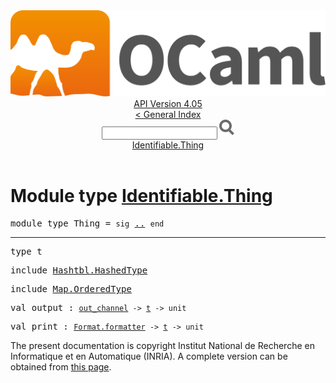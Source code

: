 <!-- ((! set title API !)) ((! set documentation !)) ((! set api !)) ((! set nobreadcrumb !)) -->
<div class="api"><header><nav class="toc brand"><a class="brand" href="https://ocaml.org/"><img src="colour-logo-gray.svg" class="svg" alt="OCaml"></a></nav><nav class="toc"><div class="toc_version"><a href="/docs" id="version-select">API Version 4.05</a></div><a href="index.html">&lt; General Index</a><div class="api_search"><input type="text" name="apisearch" id="api_search" oninput="mySearch(false);" onkeypress="this.oninput();" onclick="this.oninput();" onpaste="this.oninput();">
<img src="search_icon.svg" alt="Search" class="svg" onclick="mySearch(false)"></div>
<div id="search_results"></div><div class="toc_title"><a href="#top">Identifiable.Thing</a></div><ul></ul></nav></header>

<h1>Module type <a href="type_Identifiable.Thing.html">Identifiable.Thing</a></h1>

<pre><span class="keyword">module type</span> Thing = <code class="code"><span class="keyword">sig</span></code> <a href="Identifiable.Thing.html">..</a> <code class="code"><span class="keyword">end</span></code></pre><hr width="100%">

<pre><span id="TYPEt"><span class="keyword">type</span> <code class="type"></code>t</span> </pre>


<pre><span class="keyword">include</span> <a href="Hashtbl.HashedType.html">Hashtbl.HashedType</a></pre>

<pre><span class="keyword">include</span> <a href="Map.OrderedType.html">Map.OrderedType</a></pre>

<pre><span id="VALoutput"><span class="keyword">val</span> output</span> : <code class="type"><a href="Pervasives.html#TYPEout_channel">out_channel</a> -&gt; <a href="Identifiable.Thing.html#TYPEt">t</a> -&gt; unit</code></pre>
<pre><span id="VALprint"><span class="keyword">val</span> print</span> : <code class="type"><a href="Format.html#TYPEformatter">Format.formatter</a> -&gt; <a href="Identifiable.Thing.html#TYPEt">t</a> -&gt; unit</code></pre><div class="copyright">The present documentation is copyright Institut National de Recherche en Informatique et en Automatique (INRIA). A complete version can be obtained from <a href="http://caml.inria.fr/pub/docs/manual-ocaml/">this page</a>.</div></div>